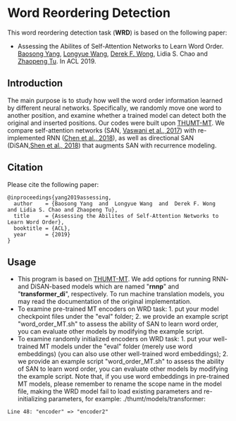 # Word Reordering Detection
This word reordering detection task (**WRD**) is based on the following paper:
* Assessing the Abilites of Self-Attention Networks to Learn Word Order. [Baosong Yang](https://baosongyang.site/), [Longyue Wang](http://www.longyuewang.com/), [Derek F. Wong](https://www.fst.um.edu.mo/en/staff/fstfw.html), Lidia S. Chao and [Zhaopeng Tu](http://zptu.net/). In ACL 2019.

## Introduction
The main purpose is to study how well the word order information learned by different neural networks. Specifically, we randomly move one word to another position, and examine whether a trained model can detect both the original and inserted positions. Our codes were built upon [THUMT-MT](https://github.com/THUNLP-MT/THUMT). We compare self-attention networks (SAN, [Vaswani et al., 2017](https://arxiv.org/pdf/1706.03762.pdf)) with re-implemented RNN ([Chen et al., 2018](https://www.aclweb.org/anthology/P18-1008)), as well as directional SAN (DiSAN,[Shen et al., 2018](https://www.aaai.org/ocs/index.php/AAAI/AAAI18/paper/viewFile/16126/16099)) that augments SAN with recurrence modeling.

## Citation
Please cite the following paper:
```
@inproceedings{yang2019assessing,
  author    = {Baosong Yang  and  Longyue Wang  and  Derek F. Wong  and Lidia S. Chao and Zhaopeng Tu},
  title     = {Assessing the Abilites of Self-Attention Networks to Learn Word Order},
  booktitle = {ACL},
  year      = {2019}
}
```

## Usage
* This program is based on [THUMT-MT](https://github.com/THUNLP-MT/THUMT). We add options for running RNN- and DiSAN-based models which are named "**rnnp**" and "**transformer_di**", respectively. To run machine translation models, you may read the documentation of the original implementation.  
* To examine pre-trained MT encoders on WRD task: 1. put your model checkpoint files under the "eval" folder; 2. we provide an example script "word_order_MT.sh" to assess the ability of SAN to learn word order, you can evaluate other models by modifying the example script.
* To examine randomly initialized encoders on WRD task: 1. put your well-trained MT models under the "eval" folder (merely use word embeddings) (you can also use other well-trained word embeddings); 2. we provide an example script "word_order_MT.sh" to assess the ability of SAN to learn word order, you can evaluate other models by modifying the example script. Note that, if you use word embeddings in pre-trained MT models, please remember to rename the scope name in the model file, making the WRD model fail to load existing parameters and re-initializing parameters, for example: ./thumt/models/transformer:
```
Line 48: "encoder" => "encoder2"
```

